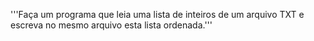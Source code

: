 '''Faça um programa que leia uma lista de inteiros de um arquivo TXT 
                        e escreva no mesmo arquivo esta lista ordenada.'''
